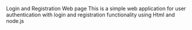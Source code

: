 Login and Registration Web page
This is a simple web application for user authentication  with login and registration functionality using Html and node.js
